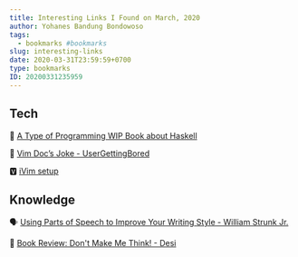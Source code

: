 ```yaml
---
title: Interesting Links I Found on March, 2020
author: Yohanes Bandung Bondowoso
tags:
  - bookmarks #bookmarks
slug: interesting-links
date: 2020-03-31T23:59:59+0700
type: bookmarks
ID: 20200331235959
---
```


## Tech

📓 [A Type of Programming WIP Book about Haskell](https://atypeofprogramming.com/)

🤪 [Vim Doc’s Joke - UserGettingBored](http://vimdoc.sourceforge.net/htmldoc/autocmd.html#UserGettingBored)

🆅 [iVim setup](https://www.reddit.com/r/vim/comments/9ki5g8/ivim_ios_howtos/)

## Knowledge

🗣 [Using Parts of Speech to Improve Your Writing Style - William Strunk Jr.](https://ia.net/writer/support/writing-tips/parts-of-speech)

🧠 [Book Review: Don't Make Me Think! - Desi](https://dev.to/desi/book-review-don-t-make-me-think-329k)
